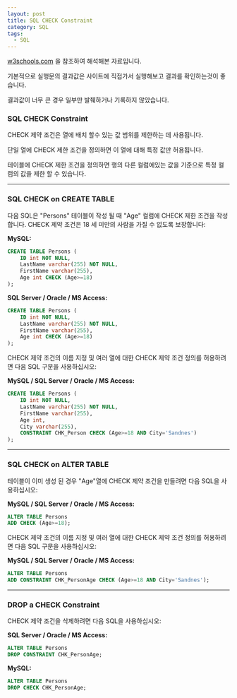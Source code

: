```yaml
---
layout: post
title: SQL CHECK Constraint
category: SQL
tags:
  - SQL
---
```




[w3schools.com](www.w3schools.com/sql) 을 참조하여 해석해본 자료입니다.

기본적으로 실행문의 결과값은 사이트에 직접가서 실행해보고 결과를 확인하는것이 좋습니다.

결과값이 너무 큰 경우 일부만 발췌하거나 기록하지 않았습니다.





### SQL CHECK Constraint

CHECK 제약 조건은 열에 배치 할수 있는 값 범위를 제한하는 데 사용됩니다.

단일 열에 CHECK 제한 조건을 정의하면 이 열에 대해 특정 값만 허용됩니다.

테이블에 CHECK 제한 조건을 정의하면 행의 다른 컬럼에있는 값을 기준으로 특정 컬럼의 값을 제한 할 수 있습니다.

---



### SQL CHECK on CREATE TABLE

다음 SQL은 "Persons" 테이블이 작성 될 때 "Age" 컬럼에 CHECK 제한 조건을 작성합니다. CHECK 제약 조건은 18 세 미만의 사람을 가질 수 없도록 보장합니다:



**MySQL:**

```sql
CREATE TABLE Persons (
    ID int NOT NULL,
    LastName varchar(255) NOT NULL,
    FirstName varchar(255),
    Age int CHECK (Age>=18)
);
```



**SQL Server / Oracle / MS Access:**

```sql
CREATE TABLE Persons (
    ID int NOT NULL,
    LastName varchar(255) NOT NULL,
    FirstName varchar(255),
    Age int CHECK (Age>=18)
);
```



CHECK 제약 조건의 이름 지정 및 여러 열에 대한 CHECK 제약 조건 정의를 허용하려면 다음 SQL 구문을 사용하십시오:



**MySQL / SQL Server / Oracle / MS Access:**

```sql
CREATE TABLE Persons (
    ID int NOT NULL,
    LastName varchar(255) NOT NULL,
    FirstName varchar(255),
    Age int,
    City varchar(255),
    CONSTRAINT CHK_Person CHECK (Age>=18 AND City='Sandnes')
);
```

---



### SQL CHECK on ALTER TABLE

테이블이 이미 생성 된 경우 "Age"열에 CHECK 제약 조건을 만들려면 다음 SQL을 사용하십시오:

**MySQL / SQL Server / Oracle / MS Access:**

```sql
ALTER TABLE Persons
ADD CHECK (Age>=18);
```



CHECK 제약 조건의 이름 지정 및 여러 열에 대한 CHECK 제약 조건 정의를 허용하려면 다음 SQL 구문을 사용하십시오:

**MySQL / SQL Server / Oracle / MS Access:**

```sql
ALTER TABLE Persons
ADD CONSTRAINT CHK_PersonAge CHECK (Age>=18 AND City='Sandnes');
```

---



### DROP a CHECK Constraint

CHECK 제약 조건을 삭제하려면 다음 SQL을 사용하십시오:


**SQL Server / Oracle / MS Access:**

```sql
ALTER TABLE Persons
DROP CONSTRAINT CHK_PersonAge;
```

**MySQL:**

```sql
ALTER TABLE Persons
DROP CHECK CHK_PersonAge;
```

